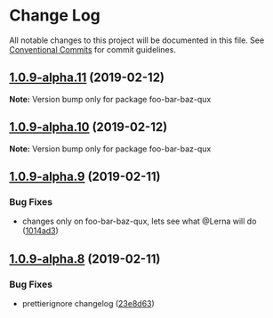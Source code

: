 # Change Log

All notable changes to this project will be documented in this file.
See [Conventional Commits](https://conventionalcommits.org) for commit guidelines.

## [1.0.9-alpha.11](https://github.com/tunnckoCore/hq/compare/foo-bar-baz-qux@1.0.9-alpha.10...foo-bar-baz-qux@1.0.9-alpha.11) (2019-02-12)

**Note:** Version bump only for package foo-bar-baz-qux





## [1.0.9-alpha.10](https://github.com/tunnckoCore/hq/compare/foo-bar-baz-qux@1.0.9-alpha.9...foo-bar-baz-qux@1.0.9-alpha.10) (2019-02-12)

**Note:** Version bump only for package foo-bar-baz-qux





## [1.0.9-alpha.9](https://github.com/tunnckoCore/hq/compare/foo-bar-baz-qux@1.0.9-alpha.8...foo-bar-baz-qux@1.0.9-alpha.9) (2019-02-11)


### Bug Fixes

* changes only on foo-bar-baz-qux, lets see what @Lerna will do ([1014ad3](https://github.com/tunnckoCore/hq/commit/1014ad3))





## [1.0.9-alpha.8](https://github.com/tunnckoCore/hq/compare/foo-bar-baz-qux@1.0.9-alpha.7...foo-bar-baz-qux@1.0.9-alpha.8) (2019-02-11)


### Bug Fixes

* prettierignore changelog ([23e8d63](https://github.com/tunnckoCore/hq/commit/23e8d63))
